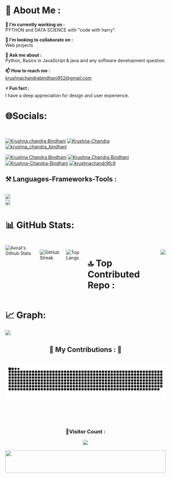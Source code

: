 

 
# 💫 About Me :
**🔭 I’m currently working on :**<br>
 PYTHON and DATA SCIENCE with "code with harry".

**👯 I’m looking to collaborate on :**<br>
Web projects

**💬 Ask me about :**<br>
Python, Basics in JavaScript & java and any software development question.

**📫 How to reach me :**<br>
krushnachandrabindhani952@gmail.com

**⚡ Fun fact :** <br>
 I have a deep appreciation for design and user experience.

#  🌐Socials:
<br>
<p align="left">
<a href="https://www.linkedin.com/in/krushna-chandra-bindhani-1b1342275?utm_source=share&utm_campaign=share_via&utm_content=profile&utm_medium=android_app" target="blank"><img align="center" src="https://raw.githubusercontent.com/rahuldkjain/github-profile-readme-generator/master/src/images/icons/Social/linked-in-alt.svg" alt="Krushna chandra Bindhani" height="30" width="40" /></a>
<a href="https://twitter.com/@Krushna-Chandra" target="blank"><img align="center" src="https://raw.githubusercontent.com/rahuldkjain/github-profile-readme-generator/master/src/images/icons/Social/twitter.svg" alt="Krushna-Chandra" height="30" width="40" /></a>
<a href="https://discord.com/channels/@me" target="blank"><img align="center" src="https://raw.githubusercontent.com/rahuldkjain/github-profile-readme-generator/master/src/images/icons/Social/discord.svg" alt="krushna_chandra_bindhani" height="30" width="40" /></a>
</p>
<a href="https://www.facebook.com/share/15n8iGVhwk/" target="blank"><img align="center" src="https://raw.githubusercontent.com/rahuldkjain/github-profile-readme-generator/master/src/images/icons/Social/facebook.svg" alt="Krushna Chandra Bindhani" height="30" width="40" /></a>
<a href="https://www.instagram.com/krushna__chandra_bindhani?igsh=MXNqNG8zeXExeW9sYw==" target="blank"><img align="center" src="https://raw.githubusercontent.com/rahuldkjain/github-profile-readme-generator/master/src/images/icons/Social/instagram.svg" alt="Krushna Chandra Bindhani" height="30" width="40" /></a>
<a href="https://leetcode.com/u/geQ6EURkft/" target="blank"><img align="center" src="https://raw.githubusercontent.com/rahuldkjain/github-profile-readme-generator/master/src/images/icons/Social/leet-code.svg" alt="Krushna-Chandra-Bindhani" height="30" width="40" /></a>
<a href="https://www.geeksforgeeks.org/user/krushnachandr9fc9/" target="blank"><img align="center" src="https://raw.githubusercontent.com/rahuldkjain/github-profile-readme-generator/master/src/images/icons/Social/geeks-for-geeks.svg" alt="krushnachandr9fc9" height="30" width="40" /></a>
</p>

<h2 align="left">⚒️ Languages-Frameworks-Tools : </h2>
<br/>
<div align="left">
<img src="https://skillicons.dev/icons?i=html,css,vscode,github,git" /><br>
<img src="https://skillicons.dev/icons?i=java,python,javascript,mongodb,c,mysql" /><br>
</div>

# 📊 GitHub Stats:
<br>

<div style="display: flex; flex-direction: row; gap: 5px;">
 <img alt="Aviral's Github Stats" src="https://github-readme-stats.vercel.app/api?username=Krushna-Chandra&show_icons=true&count_private=true&theme=tokyonight" /><br>
 
   <img src="https://github-readme-streak-stats.herokuapp.com/?user=Krushna-Chandra&theme=react&hide_border=false" alt="GitHub Streak" style="margin-right: 10px;"><br>

   <img src="https://github-readme-stats.vercel.app/api/top-langs/?username=Krushna-Chandra&theme=react&hide_border=false&include_all_commits=false&count_private=false&layout=compact" alt="Top Langs" style="margin-right: 10px;"><br>
  # 🔝 Top Contributed Repo :
   <img src="https://github-contributor-stats.vercel.app/api?username=Krushna-Chandra&limit=5&theme=tokyonight&combine_all_yearly_contributions=true"><br>



</div>


# 📈 Graph:
<img src="https://github-readme-activity-graph.vercel.app/graph?username=Krushna-Chandra&theme=react-dark">


<div align="center">
<h2>🐍 My Contributions : 🐍</h2>
<br>
<img alt="snake eating my contributions" src="https://raw.githubusercontent.com/salesp07/salesp07/output/github-contribution-grid-snake.svg" />

<br/><br/><br/>
</div>
  <h3 align ="center"><b>📍Visitor Count :</b></h3>
</div>


<p align="center" >   
  <img src="https://profile-counter.glitch.me/Krushna-Chandra/count.svg" />  
</p>

<!--Line-->

<img src="https://i.imgur.com/dBaSKWF.gif" height="70" width="100%">





